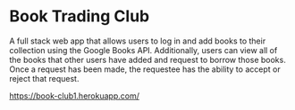 # Book Trading Club

A full stack web app that allows users to log in and add books to their collection using the Google Books API. Additionally, users can view all of the books that other users have added and request to borrow those books. Once a request has been made, the requestee has the ability to accept or reject that request.

https://book-club1.herokuapp.com/
